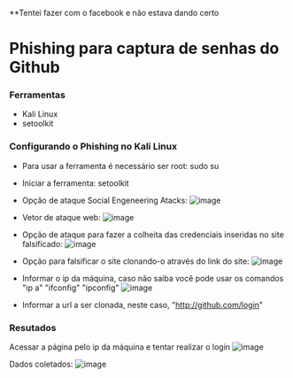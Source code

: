 **Tentei fazer com o facebook e não estava dando certo

# Phishing para captura de senhas do Github

### Ferramentas

- Kali Linux
- setoolkit

### Configurando o Phishing no Kali Linux

- Para usar a ferramenta é necessário ser root: sudo su
- Iniciar a ferramenta: setoolkit
- Opção de ataque Social Engeneering Atacks:
![image](https://github.com/user-attachments/assets/7d667fbb-82d6-4b9c-a1bc-683c6244820f)
- Vetor de ataque web:
![image](https://github.com/user-attachments/assets/5f8809b6-406d-4a43-86a5-18d9b9d05cc2)

- Opção de ataque para fazer a colheita das credenciais inseridas no site falsificado:
![image](https://github.com/user-attachments/assets/7a6d6bb6-6a2e-42de-9ac4-b49016389028)

- Opção para falsificar o site clonando-o através do link do site:
![image](https://github.com/user-attachments/assets/cc518ae1-df2a-4234-a6b5-be7131d98e37)

- Informar o ip da máquina, caso não saiba você pode usar os comandos "ip a" "ifconfig" "ipconfig"
![image](https://github.com/user-attachments/assets/97b4a0be-3524-4337-94c2-66a55d6c29da)

- Informar a url a ser clonada, neste caso, "http://github.com/login"

### Resutados
Acessar a página pelo ip da máquina e tentar realizar o login
![image](https://github.com/user-attachments/assets/6cf8428c-ab94-4f05-9757-c85375debf30)

Dados coletados:
![image](https://github.com/user-attachments/assets/04a6df61-878a-4642-adee-5b133cdc4a62)

